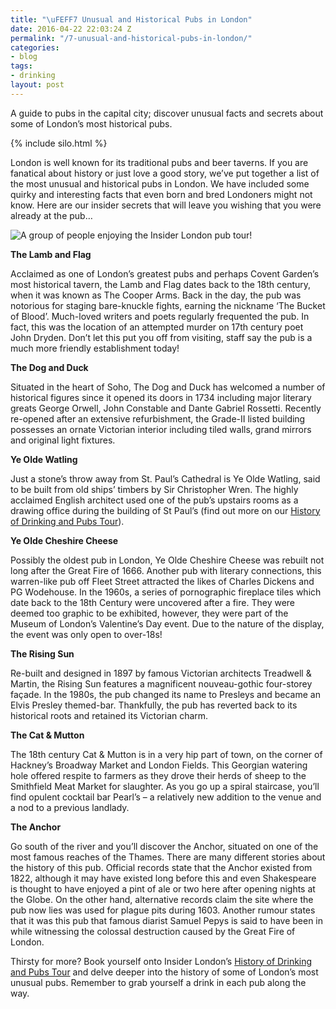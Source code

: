 ```yaml
---
title: "\uFEFF7 Unusual and Historical Pubs in London"
date: 2016-04-22 22:03:24 Z
permalink: "/7-unusual-and-historical-pubs-in-london/"
categories:
- blog
tags:
- drinking
layout: post
---
```


A guide to pubs in the capital city; discover unusual facts and secrets about some of London’s most historical pubs.

{% include silo.html %}

London is well known for its traditional pubs and beer taverns. If you are fanatical about history or just love a good story, we’ve put together a list of the most unusual and historical pubs in London. We have included some quirky and interesting facts that even born and bred Londoners might not know. Here are our insider secrets that will leave you wishing that you were already at the pub…

<p><img src="{{ site.baseurl }}/images/HOD-770x513.JPG" alt="A group of people enjoying the Insider London pub tour!" /></p>


**The Lamb and Flag**

Acclaimed as one of London’s greatest pubs and perhaps Covent Garden’s most historical tavern, the Lamb and Flag dates back to the 18th century, when it was known as The Cooper Arms. Back in the day, the pub was notorious for staging bare-knuckle fights, earning the nickname ‘The Bucket of Blood’. Much-loved writers and poets regularly frequented the pub. In fact, this was the location of an attempted murder on 17th century poet John Dryden. Don’t let this put you off from visiting, staff say the pub is a much more friendly establishment today!

**The Dog and Duck**

Situated in the heart of Soho, The Dog and Duck has welcomed a number of historical figures since it opened its doors in 1734 including major literary greats George Orwell, John Constable and Dante Gabriel Rossetti. Recently re-opened after an extensive refurbishment, the Grade-II listed building possesses an ornate Victorian interior including tiled walls, grand mirrors and original light fixtures.

**Ye Olde Watling**

Just a stone’s throw away from St. Paul’s Cathedral is Ye Olde Watling, said to be built from old ships’ timbers by Sir Christopher Wren. The highly acclaimed English architect used one of the pub’s upstairs rooms as a drawing office during the building of St Paul’s (find out more on our [History of Drinking and Pubs Tour](/tours/history-of-drinking-and-pubs/)).

**Ye Olde Cheshire Cheese**

Possibly the oldest pub in London, Ye Olde Cheshire Cheese was rebuilt not long after the Great Fire of 1666. Another pub with literary connections, this warren-like pub off Fleet Street attracted the likes of Charles Dickens and PG Wodehouse. In the 1960s, a series of pornographic fireplace tiles which date back to the 18th Century were uncovered after a fire. They were deemed too graphic to be exhibited, however, they were part of the Museum of London’s Valentine’s Day event. Due to the nature of the display, the event was only open to over-18s!

**The Rising Sun**

Re-built and designed in 1897 by famous Victorian architects Treadwell & Martin, the Rising Sun features a magnificent nouveau-gothic four-storey façade. In the 1980s, the pub changed its name to Presleys and became an Elvis Presley themed-bar. Thankfully, the pub has reverted back to its historical roots and retained its Victorian charm.

**The Cat & Mutton**

The 18th century Cat & Mutton is in a very hip part of town, on the corner of Hackney’s Broadway Market and London Fields. This Georgian watering hole offered respite to farmers as they drove their herds of sheep to the Smithfield Meat Market for slaughter. As you go up a spiral staircase, you’ll find opulent cocktail bar Pearl’s – a relatively new addition to the venue and a nod to a previous landlady.

**The Anchor**

Go south of the river and you’ll discover the Anchor, situated on one of the most famous reaches of the Thames. There are many different stories about the history of this pub. Official records state that the Anchor existed from 1822, although it may have existed long before this and even Shakespeare is thought to have enjoyed a pint of ale or two here after opening nights at the Globe. On the other hand, alternative records claim the site where the pub now lies was used for plague pits during 1603. Another rumour states that it was this pub that famous diarist Samuel Pepys is said to have been in while witnessing the colossal destruction caused by the Great Fire of London.

Thirsty for more? Book yourself onto Insider London’s [History of Drinking and Pubs Tour](/tours/history-of-drinking-and-pubs/) and delve deeper into the history of some of London’s most unusual pubs. Remember to grab yourself a drink in each pub along the way.
